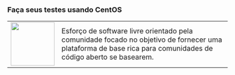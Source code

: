 ### Faça seus testes usando CentOS

<table>
  <tr>
    <td width="20%">
      <img src="https://seeklogo.com/images/C/centos-logo-494F57D973-seeklogo.com.png" width="100"> </img>
    </td>
    <td>
      Esforço de software livre orientado pela comunidade focado no objetivo de fornecer uma plataforma de base rica para comunidades de código aberto se basearem. 
    </td>
  </tr>
</table>